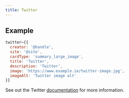 ```yaml
---
title: Twitter
---
```


## Example

```js
twitter={{
  creator: '@handle',
  site: '@site',
  cardType: 'summary_large_image',
  title: 'Twitter',
  description: 'Twitter',
  image: 'https://www.example.ie/twitter-image.jpg',
  imageAlt: 'Twitter image alt'
}}
```

See out the Twitter [documentation](https://developer.x.com/en/docs/x-for-websites/cards/overview/summary) for more information.